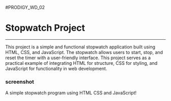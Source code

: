 #PRODIGY_WD_02
# Stopwatch Project
----------------------------
<p>This project is a simple and functional stopwatch application built using HTML, CSS, and JavaScript. The stopwatch allows users to start, stop, and reset the timer with a user-friendly interface. This project serves as a practical example of integrating HTML for structure, CSS for styling, and JavaScript for functionality in web development.</p>
<h3>screenshot</h3>


A simple stopwatch program using HTML CSS and JavaScript!
